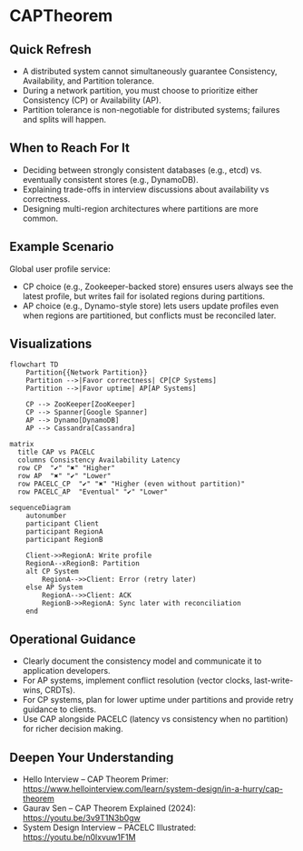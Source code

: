 # CAPTheorem

## Quick Refresh
- A distributed system cannot simultaneously guarantee Consistency, Availability, and Partition tolerance.
- During a network partition, you must choose to prioritize either Consistency (CP) or Availability (AP).
- Partition tolerance is non-negotiable for distributed systems; failures and splits will happen.

## When to Reach For It
- Deciding between strongly consistent databases (e.g., etcd) vs. eventually consistent stores (e.g., DynamoDB).
- Explaining trade-offs in interview discussions about availability vs correctness.
- Designing multi-region architectures where partitions are more common.

## Example Scenario
Global user profile service:
- CP choice (e.g., Zookeeper-backed store) ensures users always see the latest profile, but writes fail for isolated regions during partitions.
- AP choice (e.g., Dynamo-style store) lets users update profiles even when regions are partitioned, but conflicts must be reconciled later.

## Visualizations
```mermaid
flowchart TD
    Partition{{Network Partition}}
    Partition -->|Favor correctness| CP[CP Systems]
    Partition -->|Favor uptime| AP[AP Systems]

    CP --> ZooKeeper[ZooKeeper]
    CP --> Spanner[Google Spanner]
    AP --> Dynamo[DynamoDB]
    AP --> Cassandra[Cassandra]
```

```mermaid
matrix
  title CAP vs PACELC
  columns Consistency Availability Latency
  row CP  "✔" "✖" "Higher"
  row AP  "✖" "✔" "Lower"
  row PACELC_CP  "✔" "✖" "Higher (even without partition)"
  row PACELC_AP  "Eventual" "✔" "Lower"
```

```mermaid
sequenceDiagram
    autonumber
    participant Client
    participant RegionA
    participant RegionB

    Client->>RegionA: Write profile
    RegionA--xRegionB: Partition
    alt CP System
        RegionA-->>Client: Error (retry later)
    else AP System
        RegionA-->>Client: ACK
        RegionB->>RegionA: Sync later with reconciliation
    end
```

## Operational Guidance
- Clearly document the consistency model and communicate it to application developers.
- For AP systems, implement conflict resolution (vector clocks, last-write-wins, CRDTs).
- For CP systems, plan for lower uptime under partitions and provide retry guidance to clients.
- Use CAP alongside PACELC (latency vs consistency when no partition) for richer decision making.

## Deepen Your Understanding
- Hello Interview – CAP Theorem Primer: https://www.hellointerview.com/learn/system-design/in-a-hurry/cap-theorem
- Gaurav Sen – CAP Theorem Explained (2024): https://youtu.be/3v9T1N3b0gw
- System Design Interview – PACELC Illustrated: https://youtu.be/n0lxvuw1F1M
